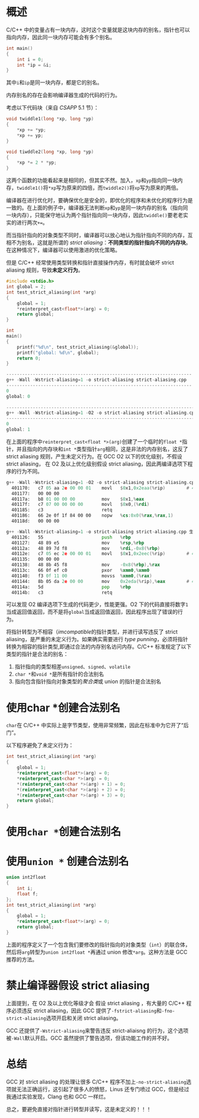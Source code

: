 # 概述

C/C++ 中的变量占有一块内存，这时这个变量就是这块内存的别名，指针也可以指向内存，因此同一块内存可能会有多个别名。

```C
int main()
{
    int i = 0;
    int *ip = &i;
}
```

其中`i`和`ip`是同一块内存，都是它的别名。

内存别名的存在会影响编译器生成的代码的行为。

考虑以下代码块（来自 *CSAPP* 5.1 节）：

```C
void twiddle1(long *xp, long *yp)
{
    *xp += *yp;
    *xp += yp;
}

void tiwddle2(long *xp, long *yp)
{
    *xp *= 2 * *yp;
}
```

这两个函数的功能看起来是相同的，但其实不然。加入，`xp`和`yp`指向同一块内存，`twiddle1()`将`*xp`写为原来的四倍，而`twiddle2()`将`xp`写为原来的两倍。

编译器在进行优化时，要确保优化是安全的，即优化的程序和未优化的程序行为是一致的。在上面的例子中，编译器无法判断`xp`和`yp`是同一块内存的别名（指向同一块内存），只能保守地认为两个指针指向同一块内存，因此`twiddle()`要老老实实的进行两次`+=`。

而当指针指向的对象类型不同时，编译器可以放心地认为指针指向不同的内存，互相不为别名，这就是所谓的 *strict aliasing*：**不同类型的指针指向不同的内存块**。在这种情况下，编译器可以使用激进的优化策略。

但是 C/C++ 经常使用类型转换和指针直接操作内存，有时就会破坏 strict aliasing 规则，导致**未定义行为**。

```C
#include <stdio.h>
int global = 2;
int test_strict_aliasing(int *arg)
{
    global = 1;
    *reinterpret_cast<float*>(arg) = 0;
    return global;
}

int 
main()
{
    printf("%d\n", test_strict_aliasing(&global));
    printf("global: %d\n", global);
    return 0;
}

----------------------------------------------------------------------
g++ -Wall -Wstrict-aliasing=1 -o strict-aliasing strict-aliasing.cpp
----------------------------------------------------------------------
0
global: 0
    
------------------------------------------------------------------------
g++ -Wall -Wstrict-aliasing=1 -O2 -o strict-aliasing strict-aliasing.cpp
------------------------------------------------------------------------
0
global: 1
```

在上面的程序中`reinterpret_cast<float *>(arg)`创建了一个临时的`float *`指针，并且指向的内存块和`int *`类型指针`arg`相同，这是非法的内存别名，这反了 strict aliasing 规则，产生未定义行为。在 GCC O2 以下的优化级别，不假设 strict aliasing， 在 O2 及以上优化级别假设 strict aliasing，因此两编译选项下程序的行为不同。

```asm
g++ -Wall -Wstrict-aliasing=1 -O2 -o strict-aliasing strict-aliasing.cpp 生成的汇编代码
  401170:	c7 05 aa 2e 00 00 01 	movl   $0x1,0x2eaa(%rip)        # 404024 <global>
  401177:	00 00 00 
  40117a:	b8 01 00 00 00       	mov    $0x1,%eax
  40117f:	c7 07 00 00 00 00    	movl   $0x0,(%rdi)
  401185:	c3                   	retq   
  401186:	66 2e 0f 1f 84 00 00 	nopw   %cs:0x0(%rax,%rax,1)
  40118d:	00 00 00 

g++ -Wall -Wstrict-aliasing=1 -o strict-aliasing strict-aliasing.cpp 生成的汇编代码
  401126:	55                   	push   %rbp
  401127:	48 89 e5             	mov    %rsp,%rbp
  40112a:	48 89 7d f8          	mov    %rdi,-0x8(%rbp)
  40112e:	c7 05 ec 2e 00 00 01 	movl   $0x1,0x2eec(%rip)        # 404024 <global>
  401135:	00 00 00 
  401138:	48 8b 45 f8          	mov    -0x8(%rbp),%rax
  40113c:	66 0f ef c0          	pxor   %xmm0,%xmm0
  401140:	f3 0f 11 00          	movss  %xmm0,(%rax)
  401144:	8b 05 da 2e 00 00    	mov    0x2eda(%rip),%eax        # 404024 <global>
  40114a:	5d                   	pop    %rbp
  40114b:	c3                   	retq   


```

可以发现 O2 编译选项下生成的代码更少，性能更强。O2 下的代码直接将数字`1`当成返回值返回，而不是将`global`当成返回值返回，因此程序出现了错误的行为。

将指针转型为不相容（*imcompatible*的指针类型，并进行读写违反了 strict aliasing，是严重的未定义行为。如果确实需要进行 *type punning*，必须将指针转换为相容的指针类型,即通过合法的内存别名访问内存。C/C++ 标准规定了以下类型的指针是合法的别名：

1. 指针指向的类型相差`unsigned`、`signed`、`volatile`
2. `char *`和`void *`是所有指针的合法别名
3. 指向包含指针指向对象类型的*聚合类*或 union 的指针是合法别名

# 使用char *创建合法别名

`char`在 C/C++ 中实际上是字节类型，使用非常频繁，因此在标准中为它开了“后门”。

以下程序避免了未定义行为：

```C++
int test_strict_aliasing(int *arg)
{
    global = 1;
    *reinterpret_cast<float*>(arg) = 0;
    *reinterpret_cast<char *>(arg) = 0;
    *(reinterpret_cast<char *>(arg) + 1) = 0;
    *(reinterpret_cast<char *>(arg) + 2) = 0;
    *(reinterpret_cast<char *>(arg) + 3) = 0;
    return global;
}
```



# 使用`char *`创建合法别名

# 使用`union *` 创建合法别名

```C++
union int2float
{
    int i;
    float f;
};
int test_strict_aliasing(int *arg)
{
    global = 1;
    *reinterpret_cast<float*>(arg) = 0;
    return global;
}

```

上面的程序定义了一个包含我们要修改的指针指向的对象类型（`int`）的联合体，然后将`arg`转型为`union int2float *`再通过 union 修改`*arg`。这种方法是 GCC 推荐的方法。



# 禁止编译器假设 strict aliasing

上面提到，在 O2 及以上优化等级才会 假设 strict aliasing ，有大量的 C/C++ 程序必须违反 strict aliasing，因此 GCC 提供了`-fstrict-aliasing`和`-fno-strict-aliasing`选项开启和关闭 strict aliasing。

GCC 还提供了`-Wstrict-aliasing`来警告违反 strict-aliaisng 的行为，这个选项被`-Wall`默认开启。GCC 虽然提供了警告选项，但该功能工作的并不好。

# 总结

GCC 对 strict aliasing 的处理让很多 C/C++ 程序不加上`-no-strict-aliasing`选项就无法正确运行，这引起了很多人的愤怒，Linus 还专门喷过 GCC，但是经过我通过实验发现，Clang 也和 GCC 一样烂。

总之，要避免直接对指针进行转型并读写，这是未定义的！！！

